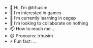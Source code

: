 - 👋 Hi, I’m @trhusim
- 👀 I’m interested in games
- 🌱 I’m currently learning in cegep
- 💞️ I’m looking to collaborate on nothing
- 📫 How to reach me ...
- 😄 Pronouns: trhusim
- ⚡ Fun fact: ...

<!---
trhusim/trhusim is a ✨ special ✨ repository because its `README.md` (this file) appears on your GitHub profile.
You can click the Preview link to take a look at your changes.
--->
